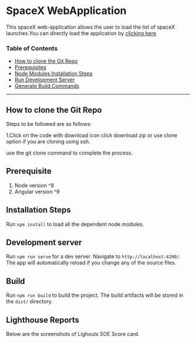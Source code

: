 # SpaceX WebApplication

This spaceX web-application allows the user to load the list of spaceX launches.You can directly load the application by [clicking here](https://spacexwebapp.herokuapp.com/)

### Table of Contents

-   [How to clone the Git Repo](#How-to-clone-the-Git-Repo)
-   [Prerequisites](#Prerequisite)
-   [Node Modules Installation Steps](#Installation-steps)
-   [Run Development Server](#development-server)
-   [Generate Build Commands](#Build)

* * *

## How to clone the Git Repo

Steps to be followed are as follows: 

1.Click on the code with download icon click download zip or use clone option if you are cloning using ssh.

use the git clone command to complete the process.

## Prerequisite

1. Node version ^8
2. Angular version ^9

## Installation Steps

Run `npm install` to load all the dependent node modules.

## Development server

Run `npm run serve` for a dev server. Navigate to `http://localhost:4200/`. The app will automatically reload if you change any of the source files.

## Build

Run `npm run build` to build the project. The build artifacts will be stored in the `dist/` directory.

## Lighthouse Reports

Below are the screenshots of Lighouts SOE Score card.


